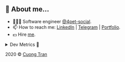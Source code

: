 ## 🦄 About me...

- 🧑🏻‍💻 Software engineer [@4pet-social](https://github.com/4pet-social).
- 📫 How to reach me: [LinkedIn](https://linkedin.com/in/103cuong) | [Telegram](https://t.me/cuong103) | [Portfolio](https://103cuong.github.io/).
- 💵 Hire [me](mailto:103cuong@gmail.com).

<details><summary>Dev Metrics 💅</summary>

<!--START_SECTION:waka-->
![Profile Views](http://img.shields.io/badge/Profile%20Views-57-blue)

![Lines of code](https://img.shields.io/badge/From%20Hello%20World%20I%27ve%20Written-17.6%20million%20lines%20of%20code-blue)

**🐱 My Github Data** 

> 🏆 2,164 Contributions in the Year 2020
 > 
> 📦 496.4 kB Used in Github's Storage 
 > 
> 💼 Opted to Hire
 > 
> 📜 150 Public Repositories
 > 
> 🔑 0 Private Repository 
 > 
**I'm a Night 🦉** 

```text
🌞 Morning    75 commits     ███░░░░░░░░░░░░░░░░░░░░░░   12.69% 
🌆 Daytime    184 commits    ███████░░░░░░░░░░░░░░░░░░   31.13% 
🌃 Evening    216 commits    █████████░░░░░░░░░░░░░░░░   36.55% 
🌙 Night      116 commits    █████░░░░░░░░░░░░░░░░░░░░   19.63%

```
📅 **I'm Most Productive on Thursday** 

```text
Monday       62 commits     ██░░░░░░░░░░░░░░░░░░░░░░░   10.49% 
Tuesday      93 commits     ████░░░░░░░░░░░░░░░░░░░░░   15.74% 
Wednesday    66 commits     ██░░░░░░░░░░░░░░░░░░░░░░░   11.17% 
Thursday     116 commits    █████░░░░░░░░░░░░░░░░░░░░   19.63% 
Friday       79 commits     ███░░░░░░░░░░░░░░░░░░░░░░   13.37% 
Saturday     79 commits     ███░░░░░░░░░░░░░░░░░░░░░░   13.37% 
Sunday       96 commits     ████░░░░░░░░░░░░░░░░░░░░░   16.24%

```


📊 **This Week I Spent My Time On** 

```text
⌚︎ Time Zone: Asia/Ho_Chi_Minh

💬 Programming Languages: 
TypeScript               14 hrs 13 mins      █████████████░░░░░░░░░░░░   53.39% 
YAML                     4 hrs               ███░░░░░░░░░░░░░░░░░░░░░░   15.05% 
Go                       3 hrs 14 mins       ███░░░░░░░░░░░░░░░░░░░░░░   12.15% 
JSON                     1 hr 32 mins        █░░░░░░░░░░░░░░░░░░░░░░░░   5.8% 
Markdown                 1 hr 26 mins        █░░░░░░░░░░░░░░░░░░░░░░░░   5.42%

🔥 Editors: 
WebStorm                 16 hrs 39 mins      ███████████████░░░░░░░░░░   62.51% 
VS Code                  6 hrs 56 mins       ██████░░░░░░░░░░░░░░░░░░░   26.04% 
GoLand                   3 hrs 2 mins        ██░░░░░░░░░░░░░░░░░░░░░░░   11.42% 
Sublime Text             0 secs              ░░░░░░░░░░░░░░░░░░░░░░░░░   0.03%

```

**I Mostly Code in TypeScript** 

```text
TypeScript               49 repos            ████████████░░░░░░░░░░░░░   50.0% 
JavaScript               20 repos            █████░░░░░░░░░░░░░░░░░░░░   20.41% 
Go                       15 repos            ███░░░░░░░░░░░░░░░░░░░░░░   15.31% 
Dockerfile               4 repos             █░░░░░░░░░░░░░░░░░░░░░░░░   4.08% 
Shell                    3 repos             ░░░░░░░░░░░░░░░░░░░░░░░░░   3.06%

```



<!--END_SECTION:waka-->
</details>

2020 © [Cuong Tran](https://github.com/103cuong)
